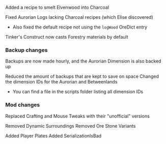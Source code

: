Added a recipe to smelt Elvenwood into Charcoal

Fixed Aurorian Logs lacking Charcoal recipes (which Elise discovered)
- Also fixed the default recipe not using the `logWood` OreDict entry


Tinker's Construct now casts Forestry materials by default



### Backup changes

Backups are now made hourly, and the Aurorian Dimension is also backed up

Reduced the amount of backups that are kept to save on space
Changed the dimension IDs for the Aurorian and Betweenlands
- You can find a file in the scripts folder listing all dimension IDs



### Mod changes

Replaced Crafting and Mouse Tweaks with their "unofficial" versions

Removed Dynamic Surroundings
Removed Ore Stone Variants

Added Player Plates
Added SerializationIsBad